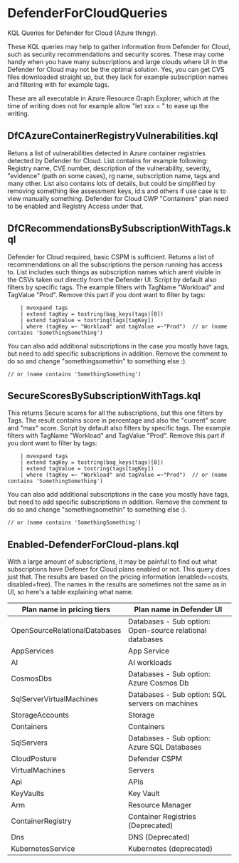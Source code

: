 # DefenderForCloudQueries
KQL Queries for Defender for Cloud (Azure thingy).

These KQL queries may help to gather information from Defender for Cloud, such as security recommendations and security scores. These may come handy when you have many subscriptions and large clouds where UI in the Defender for Cloud may not be the optimal solution. Yes, you can get CVS files downloaded straight up, but they lack for example subscription names and filtering with for example tags.

These are all executable in Azure Resource Graph Explorer, which at the time of writing does not for example allow "let xxx = <query>" to ease up the writing.

## DfCAzureContainerRegistryVulnerabilities.kql

Retuns a list of vulnerabilities detected in Azure container registries detected by Defender for Cloud. 
List contains for example following: Registry name, CVE number, description of the vulnerability, severity, "evidence" (path on some cases), rg name, subscription name, tags and many other. 
List also contains lots of details, but could be simplified by removing something like assessment keys, id:s and others if use case is to view manually something.
Defender for Cloud CWP "Containers" plan need to be enabled and Registry Access under that.

## DfCRecommendationsBySubscriptionWithTags.kql

Defender for Cloud required, basic CSPM is sufficient. Returns a list of recommendations on all the subscriptions the person running has access to. 
List includes such things as subscription names which arent visible in the CSVs taken out directly from the Defender UI.
Script by default also filters by specific tags. The example filters with TagName "Workload" and TagValue "Prod".
Remove this part if you dont want to filter by tags: 
```
    | mvexpand tags
    | extend tagKey = tostring(bag_keys(tags)[0])
    | extend tagValue = tostring(tags[tagKey])
    | where (tagKey =~ "Workload" and tagValue =~"Prod")  // or (name contains 'SomethingSomething')
```
You can also add additional subscriptions in the case you mostly have tags, but need to add specific subscriptions in addition. 
Remove the comment to do so and change "somethingsomethin" to something else :). 
```
// or (name contains 'SomethingSomething')
```

## SecureScoresBySubscriptionWithTags.kql

This returns Secure scores for all the subscriptions, but this one filters by Tags. The result contains score in percentage and also the "current" score and "max" score.
Script by default also filters by specific tags. The example filters with TagName "Workload" and TagValue "Prod".
Remove this part if you dont want to filter by tags:
```
    | mvexpand tags
    | extend tagKey = tostring(bag_keys(tags)[0])
    | extend tagValue = tostring(tags[tagKey])
    | where (tagKey =~ "Workload" and tagValue =~"Prod")  // or (name contains 'SomethingSomething')
```
You can also add additional subscriptions in the case you mostly have tags, but need to add specific subscriptions in addition. 
Remove the comment to do so and change "somethingsomethin" to something else :). 
```
// or (name contains 'SomethingSomething')
```

## Enabled-DefenderForCloud-plans.kql

With a large amount of subscriptions, it may be painfull to find out what subscriptions have Defener for Cloud plans enabled or not.
This query does just that. The results are based on the pricing information (enabled==costs, disabled=free). The names in the results are sometimes not the same as in UI, so here's a 
table explaining what name.

| Plan name in pricing tiers | Plan name in Defender UI |
| -------- | -------- |
| OpenSourceRelationalDatabases	| Databases - Sub option: Open-source relational databases |
| AppServices | App Service |
| AI | AI workloads |
| CosmosDbs | Databases - Sub option: Azure Cosmos Db |
| SqlServerVirtualMachines | Databases - Sub option: SQL servers on machines |
| StorageAccounts | Storage |
| Containers | Containers |
| SqlServers | Databases - Sub option: Azure SQL Databases |
| CloudPosture | Defender CSPM  |
| VirtualMachines | Servers |
| Api | APIs |
| KeyVaults | Key Vault |
| Arm | Resource Manager |
| ContainerRegistry | Container Registries (Deprecated) |
| Dns | DNS (Deprecated) |
| KubernetesService |  Kubernetes (deprecated) |

